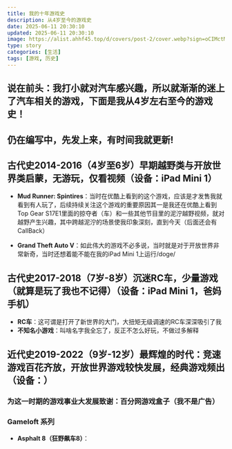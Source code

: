 ```yaml
---
title: 我的十年游戏史
description: 从4岁至今的游戏史
date: 2025-06-11 20:30:10
updated: 2025-06-11 20:30:10
image: https://alist.ahhf45.top/d/covers/post-2/cover.webp?sign=oCIMctMIn6kPCnv8fufF-DDf96QNUqTW21Rf8qvP-W4=:0
type: story
categories: [生活]
tags: [游戏, 历史]
---
```


## 说在前头：我打小就对汽车感兴趣，所以就渐渐的迷上了汽车相关的游戏，下面是我从4岁左右至今的游戏史！

## 仍在编写中，先发上来，有时间我就更新!

## 古代史2014-2016（4岁至6岁）早期越野类与开放世界类启蒙，无游玩，仅看视频（设备：iPad Mini 1）

- **Mud Runner: Spintires**：当时在优酷上看到的这个游戏，应该是才发售我就看到有人玩了，后续持续关注这个游戏的重要原因其一是我还在优酷上看到Top Gear S17E1里面的掠夺者（车）和一些其他节目里的泥泞越野视频，就对越野产生兴趣，其中跨越泥泞的场景使我印象深刻，直到今天（后面还会有CallBack）

- **Grand Theft Auto V**：如此伟大的游戏不必多说，当时就是对于开放世界非常新奇，当时还想着能不能在我的iPad Mini 1上运行/doge/

## 古代史2017-2018（7岁-8岁）沉迷RC车，少量游戏（就算是玩了我也不记得）（设备：iPad Mini 1，爸妈手机）

- **RC车**：这可谓是打开了新世界的大门，大扭矩无级调速的RC车深深吸引了我
- **不知名小游戏**：叫啥名字我全忘了，反正不怎么好玩，不做过多解释

## 近代史2019-2022（9岁-12岁）最辉煌的时代：竞速游戏百花齐放，开放世界游戏较快发展，经典游戏频出（设备：）

### 为这一时期的游戏事业大发展致谢：**百分网游戏盒子**（我不是广告）



### Gameloft 系列

- **Asphalt 8（狂野飙车8）**：
